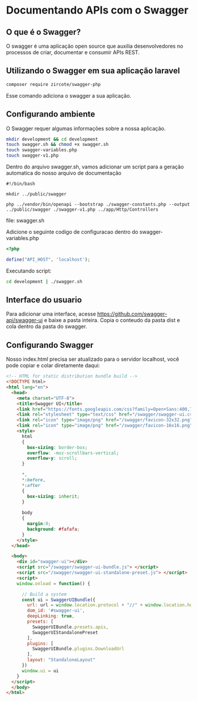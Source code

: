 # Documentando APIs com o Swagger

## O que é o Swagger?
O swagger é uma aplicação open source que auxilia desenvolvedores no processos de criar, documentar e consumir APIs REST.

## Utilizando o Swagger em sua aplicação laravel
```bash
composer require zircote/swagger-php
```
Esse comando adiciona o swagger a sua aplicação.

## Configurando ambiente
O Swagger requer algumas informações sobre a nossa aplicação.


```bash
mkdir development && cd development
touch swagger.sh && chmod +x swagger.sh
touch swagger-variables.php
touch swagger-v1.php
```
Dentro do arquivo swagger.sh, vamos adicionar um script para a geração automatica do nosso arquivo de documentação

```shell
#!/bin/bash

mkdir ../public/swagger

php ../vendor/bin/openapi --bootstrap ./swagger-constants.php --output ../public/swagger ./swagger-v1.php ../app/Http/Controllers
```
file: swagger.sh

Adicione o seguinte codigo de configuracao dentro do swagger-variables.php
```php
<?php

define("API_HOST", 'localhost');
```

Executando script:

```bash
cd development | ./swagger.sh
```

## Interface do usuario
Para adicionar uma interface, acesse https://github.com/swagger-api/swagger-ui e baixe a pasta inteira. Copia o conteudo da pasta dist e cola dentro da pasta do swagger.

## Configurando Swagger
Nosso index.html precisa ser atualizado para o servidor localhost, você pode copiar e colar diretamente daqui:

```html
<!-- HTML for static distribution bundle build -->
<!DOCTYPE html>
<html lang="en">
  <head>
    <meta charset="UTF-8">
    <title>Swagger UI</title>
    <link href="https://fonts.googleapis.com/css?family=Open+Sans:400,700|Source+Code+Pro:300,600|Titillium+Web:400,600,700" rel="stylesheet">
    <link rel="stylesheet" type="text/css" href="/swagger/swagger-ui.css" >
    <link rel="icon" type="image/png" href="/swagger/favicon-32x32.png" sizes="32x32" />
    <link rel="icon" type="image/png" href="/swagger/favicon-16x16.png" sizes="16x16" />
    <style>
      html
      {
        box-sizing: border-box;
        overflow: -moz-scrollbars-vertical;
        overflow-y: scroll;
      }

      *,
      *:before,
      *:after
      {
        box-sizing: inherit;
      }
      
      body
      {
        margin:0;
        background: #fafafa;
      }
    </style>
  </head>

  <body>
    <div id="swagger-ui"></div>
    <script src="/swagger/swagger-ui-bundle.js"> </script>
    <script src="/swagger/swagger-ui-standalone-preset.js"> </script>
    <script>
    window.onload = function() {

      // Build a system
      const ui = SwaggerUIBundle({
        url: url = window.location.protocol + "//" + window.location.hostname + ":" + window.location.port + "/swagger/swagger.json",
        dom_id: '#swagger-ui',
        deepLinking: true,
        presets: [
          SwaggerUIBundle.presets.apis,
          SwaggerUIStandalonePreset
        ],
        plugins: [
          SwaggerUIBundle.plugins.DownloadUrl
        ],
        layout: "StandaloneLayout"
      })
      window.ui = ui
    }
  </script>
  </body>
</html>
```